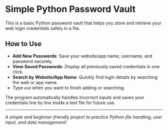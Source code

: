 #  Simple Python Password Vault

This is a basic Python password vault that helps you store and retrieve your web login credentials safely in a file.

##  How to Use

-  **Add New Passwords**: Save your website/app name, username, and password securely.
-  **View Saved Passwords**: Display all previously saved credentials in one click.
-  **Search by Website/App Name**: Quickly find login details by searching the web or app name.
-  Type `end` when you want to finish adding or searching.

The program automatically handles incorrect inputs and saves your credentials line by line inside a text file for future use.

---

 *A simple and beginner-friendly project to practice Python file handling, user input, and data management!*
